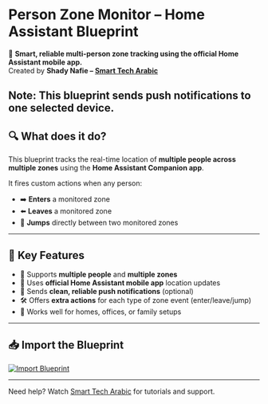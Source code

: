 # Person Zone Monitor – Home Assistant Blueprint

📍 **Smart, reliable multi-person zone tracking using the official Home Assistant mobile app.**  
Created by **Shady Nafie – [Smart Tech Arabic](https://smarttecharabic.com)**

**Note:** This blueprint sends push notifications to one selected device.
---

## 🔍 What does it do?

This blueprint tracks the real-time location of **multiple people across multiple zones** using the **Home Assistant Companion app**.

It fires custom actions when any person:
- ➡️ **Enters** a monitored zone
- ⬅️ **Leaves** a monitored zone
- 🔄 **Jumps** directly between two monitored zones

---

## 🌟 Key Features

- 🧠 Supports **multiple people** and **multiple zones**
- 📲 Uses **official Home Assistant mobile app** location updates
- 🔔 Sends **clean, reliable push notifications** (optional)
- 🛠️ Offers **extra actions** for each type of zone event (enter/leave/jump)
- 💬 Works well for homes, offices, or family setups

---

## 📥 Import the Blueprint

[![Import Blueprint](https://my.home-assistant.io/badges/automation_import.svg)](https://my.home-assistant.io/redirect/blueprint_import/?repository_url=https://github.com/shadynafie/PersonZoneMonitor/blob/main/blueprints/automation/shadynafie/person_zone_monitor.yaml)

---

Need help? Watch [Smart Tech Arabic](https://www.youtube.com/@smarttecharabic) for tutorials and support.
